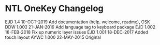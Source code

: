 NTL OneKey Changelog
====================

EJD   1.4     10-OCT-2019     Add documentation (help, welcome, readme), OSK
DDW   1.003   21-JAN-2019     Add language tag to keyboard package
EJD   1.002   18-FEB-2018     Fix up numeric layer issues
EJD   1.001   18-DEC-2017     Added touch layout
AYWC  1.000   22-MAY-2015     Original

